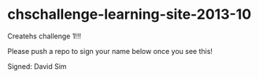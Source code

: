 chschallenge-learning-site-2013-10
==================================

Createhs challenge 1!!!


Please push a repo to sign your name below once you see this!

Signed: 
David Sim

